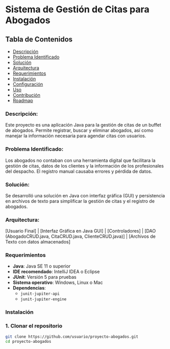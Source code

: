 # Sistema de Gestión de Citas para Abogados

## Tabla de Contenidos
- [Descripción](#-descripción)
- [Problema Identificado](#-problema-identificado)
- [Solución](#-solución)
- [Arquitectura](#-arquitectura)
- [Requerimientos](#-requerimientos)
- [Instalación](#-instalación)
- [Configuración](#-configuración)
- [Uso](#-uso)
- [Contribución](#-contribución)
- [Roadmap](#-roadmap)

### Descripción: 
Este proyecto es una aplicación Java para la gestión de citas de un buffet de abogados. Permite registrar, buscar y eliminar abogados, así como manejar la información necesaria para agendar citas con usuarios. 

### Problema Identificado: 
Los abogados no contaban con una herramienta digital que facilitara la gestión de citas, datos de los clientes y la información de los profesionales del despacho. El registro manual causaba errores y pérdida de datos.

### Solución:
Se desarrolló una solución en Java con interfaz gráfica (GUI) y persistencia en archivos de texto para simplificar la gestión de citas y el registro de abogados.

### Arquitectura:
[Usuario Final]
|
[Interfaz Gráfica en Java GUI]
|
[Controladores]
|
[DAO (AbogadoCRUD.java, CitaCRUD.java, ClienteCRUD.java)]
|
[Archivos de Texto con datos almacenados]

### Requerimientos

- **Java**: Java SE 11 o superior
- **IDE recomendado**: IntelliJ IDEA o Eclipse
- **JUnit**: Versión 5 para pruebas
- **Sistema operativo**: Windows, Linux o Mac
- **Dependencias**:
  - `junit-jupiter-api`
  - `junit-jupiter-engine`
    
### Instalación

### 1. Clonar el repositorio
```bash
git clone https://github.com/usuario/proyecto-abogados.git
cd proyecto-abogados
